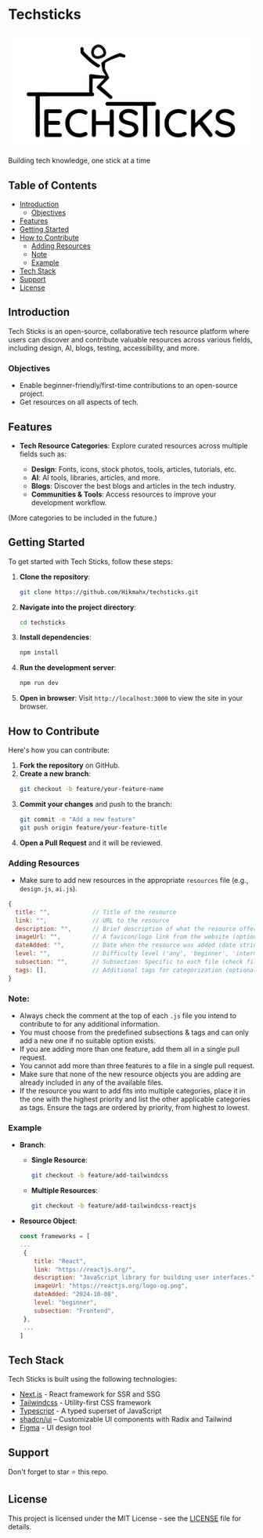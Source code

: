 # Techsticks

![techstick logo](/public/logo-lg.svg)

Building tech knowledge, one stick at a time

## Table of Contents

- [Introduction](#introduction)
  - [Objectives](#objectives)
- [Features](#features)
- [Getting Started](#getting-started)
- [How to Contribute](#how-to-contribute)
  - [Adding Resources](#adding-resources)
  - [Note](#note)
  - [Example](#example)
- [Tech Stack](#tech-stack)
- [Support](#support)
- [License](#license)

## Introduction

Tech Sticks is an open-source, collaborative tech resource platform where users can discover and contribute valuable resources across various fields, including design, AI, blogs, testing, accessibility, and more.

### Objectives

- Enable beginner-friendly/first-time contributions to an open-source project.
- Get resources on all aspects of tech.

## Features

- **Tech Resource Categories**: Explore curated resources across multiple fields such as:

  - **Design**: Fonts, icons, stock photos, tools, articles, tutorials, etc.
  - **AI**: AI tools, libraries, articles, and more.
  - **Blogs**: Discover the best blogs and articles in the tech industry.
  - **Communities & Tools**: Access resources to improve your development workflow.

(More categories to be included in the future.)

## Getting Started

To get started with Tech Sticks, follow these steps:

1. **Clone the repository**:
   ```bash
   git clone https://github.com/Hikmahx/techsticks.git
   ```
2. **Navigate into the project directory**:
   ```bash
   cd techsticks
   ```
3. **Install dependencies**:
   ```bash
   npm install
   ```
4. **Run the development server**:
   ```bash
   npm run dev
   ```
5. **Open in browser**:
   Visit `http://localhost:3000` to view the site in your browser.

## How to Contribute

Here's how you can contribute:

1. **Fork the repository** on GitHub.
2. **Create a new branch**:
   ```bash
   git checkout -b feature/your-feature-name
   ```
3. **Commit your changes** and push to the branch:
   ```bash
   git commit -m "Add a new feature"
   git push origin feature/your-feature-title
   ```
4. **Open a Pull Request** and it will be reviewed.

### Adding Resources

- Make sure to add new resources in the appropriate `resources` file (e.g., `design.js`, `ai.js`).

```js
{
  title: "",            // Title of the resource
  link: "",             // URL to the resource
  description: "",      // Brief description of what the resource offers 
  imageUrl: "",         // A favicon/logo link from the website (optional)
  dateAdded: "",        // Date when the resource was added (date string)
  level: "",            // Difficulty level ('any', 'beginner', 'intermediate', 'advanced')
  subsection: "",       // Subsection: Specific to each file (check file for available subsections)
  tags: [],             // Additional tags for categorization (optional, max 5)
}
```

### Note:

- Always check the comment at the top of each `.js` file you intend to contribute to for any additional information.
- You must choose from the predefined subsections & tags and can only add a new one if no suitable option exists.
- If you are adding more than one feature, add them all in a single pull request.
- You cannot add more than three features to a file in a single pull request.
- Make sure that none of the new resource objects you are adding are already included in any of the available files.
- If the resource you want to add fits into multiple categories, place it in the one with the highest priority and list the other applicable categories as tags. Ensure the tags are ordered by priority, from highest to lowest.

### Example

- **Branch**:

  - **Single Resource**:

    ```bash
    git checkout -b feature/add-tailwindcss
    ```

  - **Multiple Resources**:

    ```bash
    git checkout -b feature/add-tailwindcss-reactjs
    ```

- **Resource Object**:

  ```js
  const frameworks = [
  ...
   {
      title: "React",
      link: "https://reactjs.org/",
      description: "JavaScript library for building user interfaces.",
      imageUrl: "https://reactjs.org/logo-og.png",
      dateAdded: "2024-10-08",
      level: "beginner",
      subsection: "Frontend",
   },
   ...
  ]
  ```

## Tech Stack

Tech Sticks is built using the following technologies:

- [Next.js](https://nextjs.org/) - React framework for SSR and SSG
- [Tailwindcss](https://tailwindcss.com/) - Utility-first CSS framework
- [Typescript](https://www.typescript.org/) - A typed superset of JavaScript
- [shadcn/ui](https://ui.shadcn.com/) – Customizable UI components with Radix and Tailwind
- [Figma](https://www.figma.com) - UI design tool

## Support

Don't forget to star ⭐️ this repo.

## License

This project is licensed under the MIT License - see the [LICENSE](/LICENSE) file for details.
